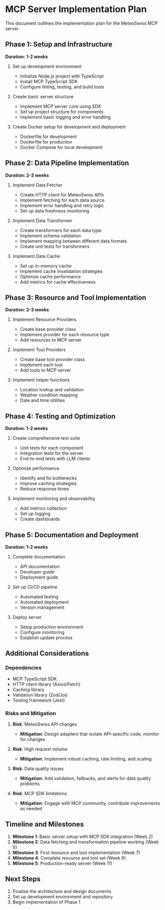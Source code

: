 # MCP Server Implementation Plan

This document outlines the implementation plan for the MeteoSwiss MCP server.

## Phase 1: Setup and Infrastructure

**Duration: 1-2 weeks**

1. Set up development environment
   - Initialize Node.js project with TypeScript
   - Install MCP TypeScript SDK
   - Configure linting, testing, and build tools

2. Create basic server structure
   - Implement MCP server core using SDK
   - Set up project structure for components
   - Implement basic logging and error handling

3. Create Docker setup for development and deployment
   - Dockerfile for development
   - Dockerfile for production
   - Docker Compose for local development

## Phase 2: Data Pipeline Implementation

**Duration: 2-3 weeks**

1. Implement Data Fetcher
   - Create HTTP client for MeteoSwiss APIs
   - Implement fetching for each data source
   - Implement error handling and retry logic
   - Set up data freshness monitoring

2. Implement Data Transformer
   - Create transformers for each data type
   - Implement schema validation
   - Implement mapping between different data formats
   - Create unit tests for transformers

3. Implement Data Cache
   - Set up in-memory cache
   - Implement cache invalidation strategies
   - Optimize cache performance
   - Add metrics for cache effectiveness

## Phase 3: Resource and Tool Implementation

**Duration: 2-3 weeks**

1. Implement Resource Providers
   - Create base provider class
   - Implement provider for each resource type
   - Add resources to MCP server

2. Implement Tool Providers
   - Create base tool provider class
   - Implement each tool
   - Add tools to MCP server

3. Implement helper functions
   - Location lookup and validation
   - Weather condition mapping
   - Date and time utilities

## Phase 4: Testing and Optimization

**Duration: 1-2 weeks**

1. Create comprehensive test suite
   - Unit tests for each component
   - Integration tests for the server
   - End-to-end tests with LLM clients

2. Optimize performance
   - Identify and fix bottlenecks
   - Improve caching strategies
   - Reduce response times

3. Implement monitoring and observability
   - Add metrics collection
   - Set up logging
   - Create dashboards

## Phase 5: Documentation and Deployment

**Duration: 1-2 weeks**

1. Complete documentation
   - API documentation
   - Developer guide
   - Deployment guide

2. Set up CI/CD pipeline
   - Automated testing
   - Automated deployment
   - Version management

3. Deploy server
   - Setup production environment
   - Configure monitoring
   - Establish update process

## Additional Considerations

### Dependencies

- MCP TypeScript SDK
- HTTP client library (Axios/Fetch)
- Caching library
- Validation library (Zod/Joi)
- Testing framework (Jest)

### Risks and Mitigation

1. **Risk**: MeteoSwiss API changes
   - **Mitigation**: Design adapters that isolate API-specific code, monitor for changes

2. **Risk**: High request volume
   - **Mitigation**: Implement robust caching, rate limiting, and scaling

3. **Risk**: Data quality issues
   - **Mitigation**: Add validation, fallbacks, and alerts for data quality problems

4. **Risk**: MCP SDK limitations
   - **Mitigation**: Engage with MCP community, contribute improvements as needed

## Timeline and Milestones

1. **Milestone 1**: Basic server setup with MCP SDK integration (Week 2)
2. **Milestone 2**: Data fetching and transformation pipeline working (Week 5)
3. **Milestone 3**: First resource and tool implementation (Week 7)
4. **Milestone 4**: Complete resource and tool set (Week 9)
5. **Milestone 5**: Production-ready server (Week 11)

## Next Steps

1. Finalize the architecture and design documents
2. Set up development environment and repository
3. Begin implementation of Phase 1
